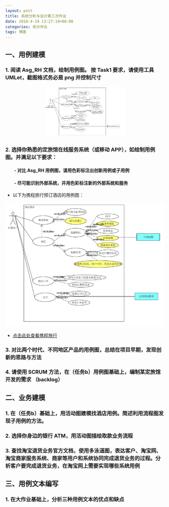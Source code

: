 ```yaml
---
layout: post
title: 系统分析与设计第三次作业
date: 2018-4-19 13:27:10+00:00
categories: 系分作业
tags: 博客
---
```


## 一、用例建模
### 1.  阅读 Asg_RH 文档，绘制用例图。 按 Task1 要求，请使用工具 UMLet，截图格式务必是 png 并控制尺寸

<div align="center"><img src="https://github.com/south270/south270.github.io/blob/master/image/h3/1.png?raw=true" width=50%></div>

### 2. 选择你熟悉的定旅馆在线服务系统（或移动 APP），如绘制用例图。并满足以下要求：
#### 　　- 对比 Asg_RH 用例图，请用色彩标注出创新用例或子用例
#### 　　- 尽可能识别外部系统，并用色彩标注新的外部系统和服务

- 以下为携程旅行预订酒店的用例图：
<div align="center">
<img src="https://github.com/south270/south270.github.io/blob/master/image/h3/2.png?raw=true" >
</div>

- [点击此处查看携程旅行](http://hotels.ctrip.com/)

### 3. 对比两个时代、不同地区产品的用例图，总结在项目早期，发现创新的思路与方法
### 4. 请使用 SCRUM 方法，在（任务b）用例图基础上，编制某定旅馆开发的需求 （backlog）
## 二、业务建模
### 1.  在（任务b）基础上，用活动图建模找酒店用例。简述利用流程图发现子用例的方法。
### 2. 选择你身边的银行 ATM，用活动图描绘取款业务流程
### 3. 查找淘宝退货业务官方文档，使用多泳道图，表达客户、淘宝网、淘宝商家服务系统、商家等用户和系统协同完成退货业务的过程。分析客户要完成退货业务，在淘宝网上需要实现哪些系统用例
## 三、用例文本编写
### 1. 在大作业基础上，分析三种用例文本的优点和缺点

